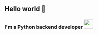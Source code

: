 ## Hello world 👋

<h3>
    I'm a Python backend developer <img src="https://images.icon-icons.com/112/PNG/512/python_18894.png" height="30" width="30">
</h3>